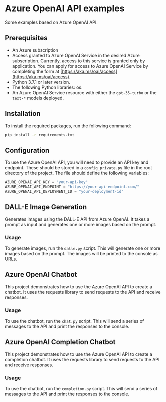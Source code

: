 # Azure OpenAI API examples

Some examples based on Azure OpenAI API.

## Prerequisites

- An Azure subscription
- Access granted to Azure OpenAI Service in the desired Azure subscription. Currently, access to this service is granted only by application. You can apply for access to Azure OpenAI Service by completing the form at [https://aka.ms/oai/access](https://aka.ms/oai/access).
- Python 3.7.1 or later version.
- The following Python libraries: os.
- An Azure OpenAI Service resource with either the `gpt-35-turbo` or the `text-*` models deployed. 

## Installation

To install the required packages, run the following command:

```bash
pip install -r requirements.txt
```

## Configuration

To use the Azure OpenAI API, you will need to provide an API key and endpoint. These should be stored in a `config_private.py` file in the root directory of the project. The file should define the following variables:

```python
AZURE_OPENAI_API_KEY = "your-api-key"
AZURE_OPENAI_API_ENDPOINT = "https://your-api-endpoint.com/"
AZURE_OPENAI_API_DEPLOYMENT_ID = "your-deployment-id"
```

## DALL-E Image Generation

Generates images using the DALL-E API from Azure OpenAI. It takes a prompt as input and generates one or more images based on the prompt.

### Usage

To generate images, run the `dalle.py` script. This will generate one or more images based on the prompt. The images will be printed to the console as URLs.

## Azure OpenAI Chatbot

This project demonstrates how to use the Azure OpenAI API to create a chatbot. It uses the requests library to send requests to the API and receive responses.

### Usage

To use the chatbot, run the `chat.py` script. This will send a series of messages to the API and print the responses to the console.

## Azure OpenAI Completion Chatbot

This project demonstrates how to use the Azure OpenAI API to create a completion chatbot. It uses the requests library to send requests to the API and receive responses.

### Usage

To use the chatbot, run the `completion.py` script. This will send a series of messages to the API and print the responses to the console.